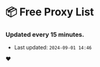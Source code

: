 # :package: Free Proxy List
### Updated every 15 minutes.

- Last updated: `2024-09-01 14:46`

:heart:
